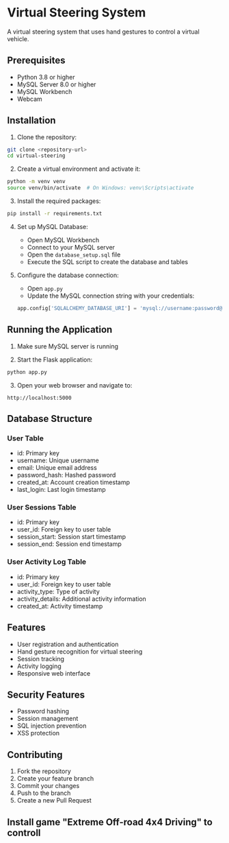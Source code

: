 # Virtual Steering System

A virtual steering system that uses hand gestures to control a virtual vehicle.

## Prerequisites

- Python 3.8 or higher
- MySQL Server 8.0 or higher
- MySQL Workbench
- Webcam

## Installation

1. Clone the repository:
```bash
git clone <repository-url>
cd virtual-steering
```

2. Create a virtual environment and activate it:
```bash
python -m venv venv
source venv/bin/activate  # On Windows: venv\Scripts\activate
```

3. Install the required packages:
```bash
pip install -r requirements.txt
```

4. Set up MySQL Database:
   - Open MySQL Workbench
   - Connect to your MySQL server
   - Open the `database_setup.sql` file
   - Execute the SQL script to create the database and tables

5. Configure the database connection:
   - Open `app.py`
   - Update the MySQL connection string with your credentials:
   ```python
   app.config['SQLALCHEMY_DATABASE_URI'] = 'mysql://username:password@localhost/virtual_steering'
   ```

## Running the Application

1. Make sure MySQL server is running

2. Start the Flask application:
```bash
python app.py
```

3. Open your web browser and navigate to:
```
http://localhost:5000
```

## Database Structure

### User Table
- id: Primary key
- username: Unique username
- email: Unique email address
- password_hash: Hashed password
- created_at: Account creation timestamp
- last_login: Last login timestamp

### User Sessions Table
- id: Primary key
- user_id: Foreign key to user table
- session_start: Session start timestamp
- session_end: Session end timestamp

### User Activity Log Table
- id: Primary key
- user_id: Foreign key to user table
- activity_type: Type of activity
- activity_details: Additional activity information
- created_at: Activity timestamp

## Features

- User registration and authentication
- Hand gesture recognition for virtual steering
- Session tracking
- Activity logging
- Responsive web interface

## Security Features

- Password hashing
- Session management
- SQL injection prevention
- XSS protection

## Contributing

1. Fork the repository
2. Create your feature branch
3. Commit your changes
4. Push to the branch
5. Create a new Pull Request

## Install game "Extreme Off-road 4x4 Driving" to controll   
